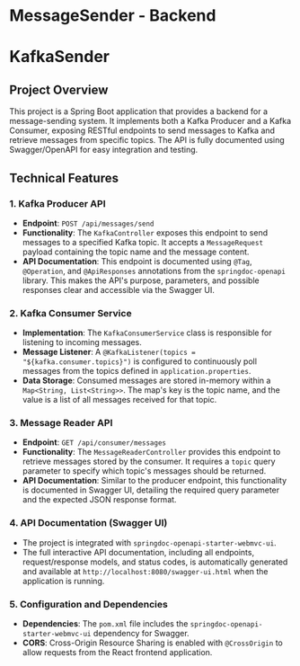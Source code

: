 # MessageSender - Backend

# KafkaSender

## Project Overview

This project is a Spring Boot application that provides a backend for a message-sending system. It implements both a Kafka Producer and a Kafka Consumer, exposing RESTful endpoints to send messages to Kafka and retrieve messages from specific topics. The API is fully documented using Swagger/OpenAPI for easy integration and testing.

## Technical Features

### 1. Kafka Producer API

-   **Endpoint**: `POST /api/messages/send`
-   **Functionality**: The `KafkaController` exposes this endpoint to send messages to a specified Kafka topic. It accepts a `MessageRequest` payload containing the topic name and the message content.
-   **API Documentation**: This endpoint is documented using `@Tag`, `@Operation`, and `@ApiResponses` annotations from the `springdoc-openapi` library. This makes the API's purpose, parameters, and possible responses clear and accessible via the Swagger UI.

### 2. Kafka Consumer Service

-   **Implementation**: The `KafkaConsumerService` class is responsible for listening to incoming messages.
-   **Message Listener**: A `@KafkaListener(topics = "${kafka.consumer.topics}")` is configured to continuously poll messages from the topics defined in `application.properties`.
-   **Data Storage**: Consumed messages are stored in-memory within a `Map<String, List<String>>`. The map's key is the topic name, and the value is a list of all messages received for that topic.

### 3. Message Reader API

-   **Endpoint**: `GET /api/consumer/messages`
-   **Functionality**: The `MessageReaderController` provides this endpoint to retrieve messages stored by the consumer. It requires a `topic` query parameter to specify which topic's messages should be returned.
-   **API Documentation**: Similar to the producer endpoint, this functionality is documented in Swagger UI, detailing the required query parameter and the expected JSON response format.

### 4. API Documentation (Swagger UI)

-   The project is integrated with `springdoc-openapi-starter-webmvc-ui`.
-   The full interactive API documentation, including all endpoints, request/response models, and status codes, is automatically generated and available at `http://localhost:8080/swagger-ui.html` when the application is running.

### 5. Configuration and Dependencies

-   **Dependencies**: The `pom.xml` file includes the `springdoc-openapi-starter-webmvc-ui` dependency for Swagger.
-   **CORS**: Cross-Origin Resource Sharing is enabled with `@CrossOrigin` to allow requests from the React frontend application.
